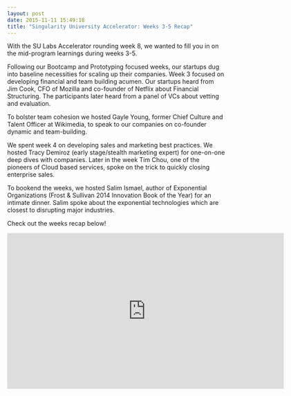 ```yaml
---
layout: post
date: 2015-11-11 15:49:18
title: "Singularity University Accelerator: Weeks 3-5 Recap"
---
```

With the SU Labs Accelerator rounding week 8, we wanted to fill you in on the mid-program learnings during weeks 3-5. 

<!--break-->

Following our Bootcamp and Prototyping focused weeks, our startups dug into baseline necessities for scaling up their companies. Week 3 focused on developing financial and team building acumen. Our startups heard from Jim Cook, CFO of Mozilla and co-founder of Netflix about Financial Structuring. The participants later heard from a panel of VCs about vetting and evaluation.  

To bolster team cohesion we hosted Gayle Young, former Chief Culture and Talent Officer at Wikimedia, to speak to our companies on co-founder dynamic and team-building.  

We spent week 4 on developing sales and marketing best practices. We hosted Tracy Demiroz (early stage/stealth marketing expert) for one-on-one deep dives with companies. Later in the week Tim Chou, one of the pioneers of Cloud based services, spoke on the trick to quickly closing enterprise sales. 

To bookend the weeks, we hosted Salim Ismael, author of Exponential Organizations (Frost & Sullivan 2014 Innovation Book of the Year) for an intimate dinner. Salim spoke about the exponential technologies which are closest to disrupting major industries.

Check out the weeks recap below!

<div class="flex-video"><iframe width="640" height="360" src="https://www.youtube.com/embed/-4iK4X0cQOY?rel=0&amp;showinfo=0" frameborder="0" allowfullscreen></iframe></div>